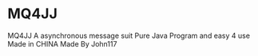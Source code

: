 # MQ4JJ
MQ4JJ A asynchronous message suit
Pure Java Program and easy 4 use
Made in CHINA Made By John117
